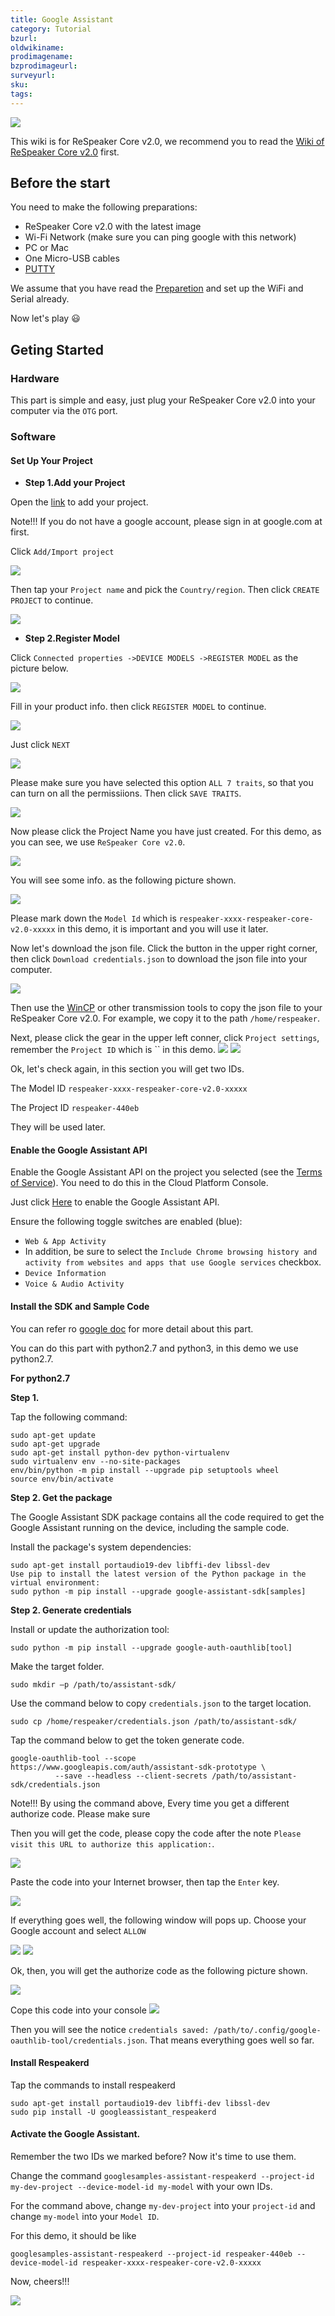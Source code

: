 ```yaml
---
title: Google Assistant
category: Tutorial
bzurl: 
oldwikiname: 
prodimagename: 
bzprodimageurl: 
surveyurl: 
sku: 
tags: 
---
```


![](https://github.com/SeeedDocument/Google-Assitant/raw/master/img/Front.jpg)


This wiki is for ReSpeaker Core v2.0, we recommend you to read the [Wiki of ReSpeaker Core v2.0](http://wiki.seeedstudio.com/ReSpeaker_Core_v2.0/#preparation) first.

## Before the start

You need to make the following preparations:

- ReSpeaker Core v2.0 with the latest image
- Wi-Fi Network (make sure you can ping google with this network)
- PC or Mac
- One Micro-USB cables
- [PUTTY](https://www.chiark.greenend.org.uk/~sgtatham/putty/latest.html)

We assume that you have read the [Preparetion](http://wiki.seeedstudio.com/ReSpeaker_Core_v2.0/#preparation) and set up the WiFi and Serial already. 

Now let's play 😃

## Geting Started

### Hardware

This part is simple and easy, just plug your ReSpeaker Core v2.0 into your computer via the `OTG` port.

### Software

#### Set Up Your Project

- **Step 1.Add your Project** 

Open the [link](https://console.actions.google.com/?pli=1) to add your project.

Note!!!
    If you do not have a google account, please sign in at google.com at first. 


Click `Add/Import project`

![](https://github.com/SeeedDocument/Google-Assitant/raw/master/img/Google_0.png)


Then tap your `Project name` and pick the `Country/region`. Then click `CREATE PROJECT` to continue.

![](https://github.com/SeeedDocument/Google-Assitant/raw/master/img/Google_1.png)


- **Step 2.Register Model** 


Click `Connected properties ->DEVICE MODELS ->REGISTER MODEL` as the picture below.

![](https://github.com/SeeedDocument/Google-Assitant/raw/master/img/Google_2.png)



Fill in your product info. then click `REGISTER MODEL` to continue.

![](https://github.com/SeeedDocument/Google-Assitant/raw/master/img/Google_3.png)



Just click `NEXT`

![](https://github.com/SeeedDocument/Google-Assitant/raw/master/img/Google_4.png)



Please make sure you have selected this option `ALL 7 traits`, so that you can turn on all the permissiions. Then click `SAVE TRAITS`.

![](https://github.com/SeeedDocument/Google-Assitant/raw/master/img/Google_5.png)



Now please click the Project Name you have just created. For this demo, as you can see, we use `ReSpeaker Core v2.0`.

![](https://github.com/SeeedDocument/Google-Assitant/raw/master/img/Google_6.png)



You will see some info. as the following picture shown.

![](https://github.com/SeeedDocument/Google-Assitant/raw/master/img/Google_7.png)


Please mark down the `Model Id` which is `respeaker-xxxx-respeaker-core-v2.0-xxxxx` in this demo, it is important and you will use it later.



Now let's download the json file. Click the button in the upper right corner, then click `Download credentials.json` to download the json file into your computer.

![](https://github.com/SeeedDocument/Google-Assitant/raw/master/img/Google_8.png)

Then use the [WinCP](https://winscp.net/eng/docs/lang:chs) or other transmission tools to copy the json file to your ReSpeaker Core v2.0. 
For example, we copy it to the path `/home/respeaker`.


Next, please click the gear in the upper left conner, click `Project settings`, remember the `Project ID` which is `` in this demo.
![](https://github.com/SeeedDocument/Google-Assitant/raw/master/img/Google_9.png)
![](https://github.com/SeeedDocument/Google-Assitant/raw/master/img/Google_10.png)


Ok, let's check again, in this section you will get two IDs. 

The  Model ID `respeaker-xxxx-respeaker-core-v2.0-xxxxx`

The Project ID `respeaker-440eb`

They will be used later.


#### Enable the Google Assistant API

Enable the Google Assistant API on the project you selected (see the [Terms of Service](https://developers.google.com/assistant/sdk/terms-of-service)). You need to do this in the Cloud Platform Console.

Just click [Here](https://console.developers.google.com/apis/api/embeddedassistant.googleapis.com/overview) to enable the Google Assistant API.


Ensure the following toggle switches are enabled (blue):

- `Web & App Activity`
- In addition, be sure to select the `Include Chrome browsing history and activity from websites and apps that use Google services` checkbox.
- `Device Information`
- `Voice & Audio Activity`



#### Install the SDK and Sample Code

You can refer ro [google doc](https://developers.google.com/assistant/sdk/guides/service/python/embed/install-sample) for more detail about this part.

You can do this part with python2.7 and python3, in this demo we use python2.7.

**For python2.7**

**Step 1.**

Tap the following command:
```
sudo apt-get update
sudo apt-get upgrade
sudo apt-get install python-dev python-virtualenv
sudo virtualenv env --no-site-packages  
env/bin/python -m pip install --upgrade pip setuptools wheel
source env/bin/activate

```


**Step 2. Get the package**

The Google Assistant SDK package contains all the code required to get the Google Assistant running on the device, including the sample code.

Install the package's system dependencies:

```
sudo apt-get install portaudio19-dev libffi-dev libssl-dev
Use pip to install the latest version of the Python package in the virtual environment:
sudo python -m pip install --upgrade google-assistant-sdk[samples]

```



**Step 2. Generate credentials**

Install or update the authorization tool:

```
sudo python -m pip install --upgrade google-auth-oauthlib[tool]
```

Make the target folder.

```
sudo mkdir –p /path/to/assistant-sdk/
```

Use the command below to copy `credentials.json` to the target location.

```
sudo cp /home/respeaker/credentials.json /path/to/assistant-sdk/ 
```

Tap the command below to get the token generate code.

```
google-oauthlib-tool --scope https://www.googleapis.com/auth/assistant-sdk-prototype \
          --save --headless --client-secrets /path/to/assistant-sdk/credentials.json

```

Note!!!
    By using the command above, Every time you get a different authorize code. Please make sure


Then you will get the code, please copy the code after the note `Please visit this URL to authorize this application:`.

![](https://github.com/SeeedDocument/Google-Assitant/raw/master/img/code0.png)


Paste the code into your Internet browser, then tap the `Enter` key.

![](https://github.com/SeeedDocument/Google-Assitant/raw/master/img/code1.png)


If everything goes well, the following window will pops up. Choose your Google account and select `ALLOW`

![](https://github.com/SeeedDocument/Google-Assitant/raw/master/img/code2.png)
![](https://github.com/SeeedDocument/Google-Assitant/raw/master/img/code3.png)


Ok, then, you will get the authorize code as the following picture shown.


![](https://github.com/SeeedDocument/Google-Assitant/raw/master/img/code4.png)


Cope this code into your console
![](https://github.com/SeeedDocument/Google-Assitant/raw/master/img/code5.png)


Then you will see the notice `credentials saved: /path/to/.config/google-oauthlib-tool/credentials.json`. That means everything goes well so far.


#### Install Respeakerd

Tap the commands to install respeakerd

```
sudo apt-get install portaudio19-dev libffi-dev libssl-dev
sudo pip install -U googleassistant_respeakerd

```


#### Activate the Google Assistant.

Remember the two IDs we marked before? Now it's time to use them. 

Change the command `googlesamples-assistant-respeakerd --project-id my-dev-project --device-model-id my-model` with your own IDs.


For the command above, change `my-dev-project` into your `project-id` and change `my-model` into your `Model ID`.

For this demo, it should be like

```
googlesamples-assistant-respeakerd --project-id respeaker-440eb --device-model-id respeaker-xxxx-respeaker-core-v2.0-xxxxx
```

Now, cheers!!!

![](https://github.com/SeeedDocument/Google-Assitant/raw/master/img/codel.png)